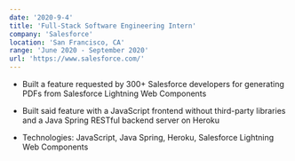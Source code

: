 ```yaml
---
date: '2020-9-4'
title: 'Full-Stack Software Engineering Intern'
company: 'Salesforce'
location: 'San Francisco, CA'
range: 'June 2020 - September 2020'
url: 'https://www.salesforce.com/'
---
```


- Built a feature requested by 300+ Salesforce developers for generating PDFs from Salesforce Lightning Web Components

- Built said feature with a JavaScript frontend without third-party libraries and a Java Spring RESTful backend server on Heroku

- Technologies: JavaScript, Java Spring, Heroku, Salesforce Lightning Web Components